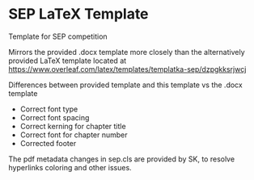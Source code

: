 # SEP LaTeX Template
Template for SEP competition

Mirrors the provided .docx template more closely than the alternatively provided LaTeX template located at https://www.overleaf.com/latex/templates/templatka-sep/dzpgkksrjwcj

Differences between provided template and this template vs the .docx template
- Correct font type
- Correct font spacing
- Correct kerning for chapter title
- Correct font for chapter number
- Corrected footer

The pdf metadata changes in sep.cls are provided by SK, to resolve hyperlinks coloring and other issues.
